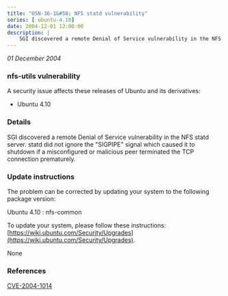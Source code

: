 ```yaml
---
title: "USN-36-1&#58; NFS statd vulnerability"
series: [ ubuntu-4.10]
date: 2004-12-01 12:00:00
description: |
    SGI discovered a remote Denial of Service vulnerability in the NFS statd server. statd did not ignore the &quot;SIGPIPE&quot; signal which caused it to shutdown if a misconfigured or malicious peer terminated the TCP connection prematurely.
--- 
```

 
 

*01 December 2004*

### nfs-utils vulnerability

A security issue affects these releases of Ubuntu and its derivatives:

* Ubuntu 4.10

### Details

SGI discovered a remote Denial of Service vulnerability in the NFS statd server. statd did not ignore the &quot;SIGPIPE&quot; signal which caused it to shutdown if a misconfigured or malicious peer terminated the TCP connection prematurely.

### Update instructions

The problem can be corrected by updating your system to the following package version:

Ubuntu 4.10
 : nfs-common 

To update your system, please follow these instructions: [https://wiki.ubuntu.com/Security/Upgrades](https://wiki.ubuntu.com/Security/Upgrades).

None

### References

 
 [CVE-2004-1014](http://people.ubuntu.com/~ubuntu-security/cve/CVE-2004-1014)
 

